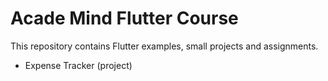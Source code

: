 # Acade Mind Flutter Course

This repository contains Flutter examples, small projects and assignments.

- Expense Tracker (project)
